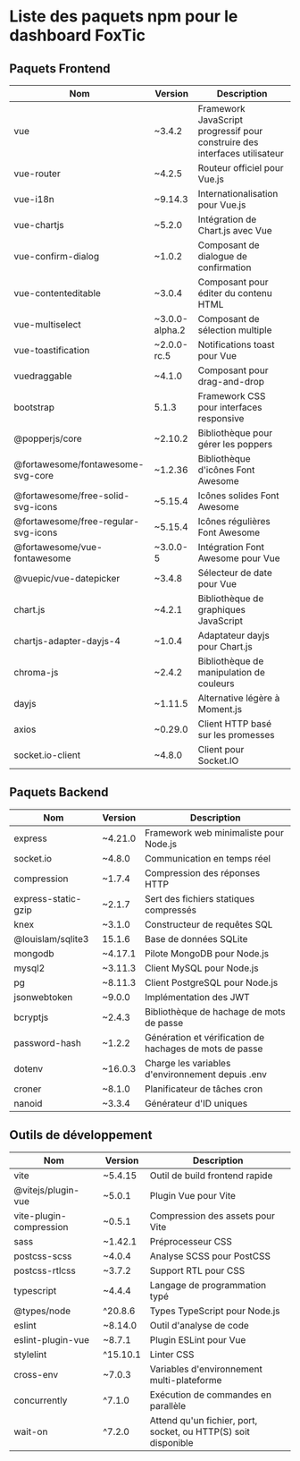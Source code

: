 # Liste des paquets npm pour le dashboard FoxTic

## Paquets Frontend

| Nom | Version | Description |
|-----|---------|-------------|
| vue | ~3.4.2 | Framework JavaScript progressif pour construire des interfaces utilisateur |
| vue-router | ~4.2.5 | Routeur officiel pour Vue.js |
| vue-i18n | ~9.14.3 | Internationalisation pour Vue.js |
| vue-chartjs | ~5.2.0 | Intégration de Chart.js avec Vue |
| vue-confirm-dialog | ~1.0.2 | Composant de dialogue de confirmation |
| vue-contenteditable | ~3.0.4 | Composant pour éditer du contenu HTML |
| vue-multiselect | ~3.0.0-alpha.2 | Composant de sélection multiple |
| vue-toastification | ~2.0.0-rc.5 | Notifications toast pour Vue |
| vuedraggable | ~4.1.0 | Composant pour drag-and-drop |
| bootstrap | 5.1.3 | Framework CSS pour interfaces responsive |
| @popperjs/core | ~2.10.2 | Bibliothèque pour gérer les poppers |
| @fortawesome/fontawesome-svg-core | ~1.2.36 | Bibliothèque d'icônes Font Awesome |
| @fortawesome/free-solid-svg-icons | ~5.15.4 | Icônes solides Font Awesome |
| @fortawesome/free-regular-svg-icons | ~5.15.4 | Icônes régulières Font Awesome |
| @fortawesome/vue-fontawesome | ~3.0.0-5 | Intégration Font Awesome pour Vue |
| @vuepic/vue-datepicker | ~3.4.8 | Sélecteur de date pour Vue |
| chart.js | ~4.2.1 | Bibliothèque de graphiques JavaScript |
| chartjs-adapter-dayjs-4 | ~1.0.4 | Adaptateur dayjs pour Chart.js |
| chroma-js | ~2.4.2 | Bibliothèque de manipulation de couleurs |
| dayjs | ~1.11.5 | Alternative légère à Moment.js |
| axios | ~0.29.0 | Client HTTP basé sur les promesses |
| socket.io-client | ~4.8.0 | Client pour Socket.IO |

## Paquets Backend

| Nom | Version | Description |
|-----|---------|-------------|
| express | ~4.21.0 | Framework web minimaliste pour Node.js |
| socket.io | ~4.8.0 | Communication en temps réel |
| compression | ~1.7.4 | Compression des réponses HTTP |
| express-static-gzip | ~2.1.7 | Sert des fichiers statiques compressés |
| knex | ~3.1.0 | Constructeur de requêtes SQL |
| @louislam/sqlite3 | 15.1.6 | Base de données SQLite |
| mongodb | ~4.17.1 | Pilote MongoDB pour Node.js |
| mysql2 | ~3.11.3 | Client MySQL pour Node.js |
| pg | ~8.11.3 | Client PostgreSQL pour Node.js |
| jsonwebtoken | ~9.0.0 | Implémentation des JWT |
| bcryptjs | ~2.4.3 | Bibliothèque de hachage de mots de passe |
| password-hash | ~1.2.2 | Génération et vérification de hachages de mots de passe |
| dotenv | ~16.0.3 | Charge les variables d'environnement depuis .env |
| croner | ~8.1.0 | Planificateur de tâches cron |
| nanoid | ~3.3.4 | Générateur d'ID uniques |

## Outils de développement

| Nom | Version | Description |
|-----|---------|-------------|
| vite | ~5.4.15 | Outil de build frontend rapide |
| @vitejs/plugin-vue | ~5.0.1 | Plugin Vue pour Vite |
| vite-plugin-compression | ~0.5.1 | Compression des assets pour Vite |
| sass | ~1.42.1 | Préprocesseur CSS |
| postcss-scss | ~4.0.4 | Analyse SCSS pour PostCSS |
| postcss-rtlcss | ~3.7.2 | Support RTL pour CSS |
| typescript | ~4.4.4 | Langage de programmation typé |
| @types/node | ^20.8.6 | Types TypeScript pour Node.js |
| eslint | ~8.14.0 | Outil d'analyse de code |
| eslint-plugin-vue | ~8.7.1 | Plugin ESLint pour Vue |
| stylelint | ^15.10.1 | Linter CSS |
| cross-env | ~7.0.3 | Variables d'environnement multi-plateforme |
| concurrently | ^7.1.0 | Exécution de commandes en parallèle |
| wait-on | ^7.2.0 | Attend qu'un fichier, port, socket, ou HTTP(S) soit disponible |
